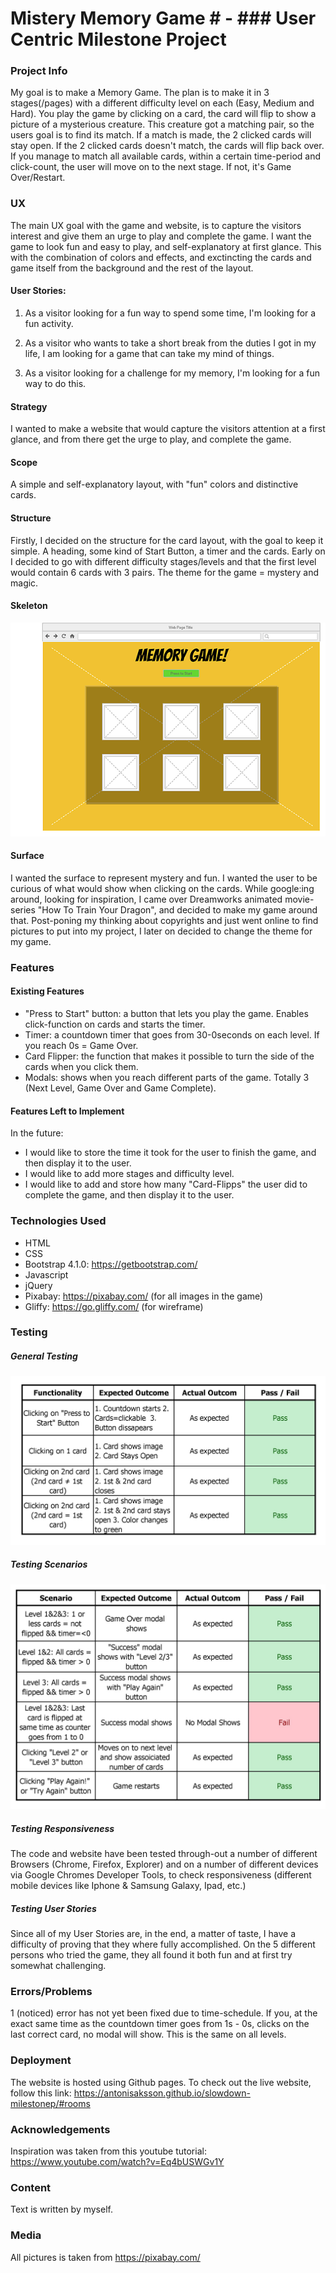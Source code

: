 # Mistery Memory Game # - ### User Centric Milestone Project ###

### Project Info ### 
My goal is to make a Memory Game. The plan is to make it in 3 stages(/pages) with a different difficulty level on each (Easy, Medium and Hard). You play the game by clicking on a card, the card will flip to show a picture of a mysterious creature. This creature got a matching pair, so the users goal is to find its match. If a match is made, the 2 clicked cards will stay open. If the 2 clicked cards doesn't match, the cards will flip back over. If you manage to match all available cards, within a certain time-period and click-count, the user will move on to the next stage. If not, it's Game Over/Restart.    

### UX ###

The main UX goal with the game and website, is to capture the visitors interest and give them an urge to play and complete the game. I want the game to look fun and easy to play, and self-explanatory at first glance. This with the combination of colors and effects, and exctincting the cards and game itself from the background and the rest of the layout. 
  
#### User Stories: ####

1.	As a visitor looking for a fun way to spend some time, I'm looking for a fun activity.  

2.	As a visitor who wants to take a short break from the duties I got in my life, I am looking for a game that can take my mind of things.

3.	As a visitor looking for a challenge for my memory, I'm looking for a fun way to do this.                 

#### Strategy ####

I wanted to make a website that would capture the visitors attention at a first glance, and from there get the urge to play, and complete the game.

#### Scope ####

A simple and self-explanatory layout, with "fun" colors and distinctive cards.

#### Structure ####

Firstly, I decided on the structure for the card layout, with the goal to keep it simple. A heading, some kind of Start Button, a timer and the cards. Early on I decided to go with different difficulty stages/levels and that the first level would contain 6 cards with 3 pairs. The theme for the game = mystery and magic. 

#### Skeleton ####

![Wireframe](./wireframe/wireframe.png)

#### Surface ####

I wanted the surface to represent mystery and fun. I wanted the user to be curious of what would show when clicking on the cards. While google:ing around, looking for inspiration, I came over Dreamworks animated movie-series "How To Train Your Dragon", and decided to make my game around that. Post-poning my thinking about copyrights and just went online to find pictures to put into my project, I later on decided to change the theme for my game.

### Features ###

#### Existing Features ####

-    "Press to Start" button: a button that lets you play the game. Enables click-function on cards and starts the timer.  
-	Timer: a countdown timer that goes from 30-0seconds on each level. If you reach 0s = Game Over. 
-	Card Flipper: the function that makes it possible to turn the side of the cards when you click them. 
-	Modals: shows when you reach different parts of the game. Totally 3 (Next Level, Game Over and Game Complete).

#### Features Left to Implement ####

In the future:
- I would like to store the time it took for the user to finish the game, and then display it to the user.
- I would like to add more stages and difficulty level. 
- I would like to add and store how many "Card-Flipps" the user did to complete the game, and then display it to the user.

### Technologies Used ###

-	HTML
-	CSS
-	Bootstrap 4.1.0: https://getbootstrap.com/
-	Javascript
-    jQuery
-	Pixabay: https://pixabay.com/ (for all images in the game)
-	Gliffy: https://go.gliffy.com/ (for wireframe)

### Testing ###

##### General Testing #####

![Wireframe](./testing-charts/general-testing.jpg)

##### Testing Scenarios #####

![Wireframe](./testing-charts/scenario-testing.jpg)

##### Testing Responsiveness #####
The code and website have been tested through-out a number of different Browsers (Chrome, Firefox, Explorer) and on a number of different devices via Google Chromes Developer Tools, to check responsiveness (different mobile devices like Iphone & Samsung Galaxy, Ipad, etc.) 

##### Testing User Stories #####
Since all of my User Stories are, in the end, a matter of taste, I have a difficulty of proving that they where fully accomplished. On the 5 different persons who tried the game, they all found it both fun and at first try somewhat challenging. 

### Errors/Problems ### 

1 (noticed) error has not yet been fixed due to time-schedule. If you, at the exact same time as the countdown timer goes from 1s - 0s, clicks on the last correct card, no modal will show. This is the same on all levels.     

### Deployment ###

The website is hosted using Github pages. To check out the live website, follow this link: https://antonisaksson.github.io/slowdown-milestonep/#rooms

### Acknowledgements ###

Inspiration was taken from this youtube tutorial: https://www.youtube.com/watch?v=Eq4bUSWGv1Y

### Content ###

Text is written by myself.

### Media ###

All pictures is taken from https://pixabay.com/